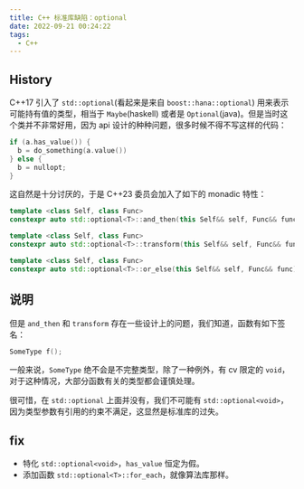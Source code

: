 ```yaml
---
title: C++ 标准库缺陷：optional
date: 2022-09-21 00:24:22
tags:
  - C++
---
```


## History

C++17 引入了 `std::optional`(看起来是来自 `boost::hana::optional`) 用来表示可能持有值的类型，相当于 `Maybe`(haskell) 或者是 `Optional`(java)。但是当时这个类并不非常好用，因为 api 设计的种种问题，很多时候不得不写这样的代码：

```c++
if (a.has_value()) {
  b = do_something(a.value())
} else {
  b = nullopt;
}
```

这自然是十分讨厌的，于是 C++23 委员会加入了如下的 monadic 特性：

```c++
template <class Self, class Func>
constexpr auto std::optional<T>::and_then(this Self&& self, Func&& func);

template <class Self, class Func>
constexpr auto std::optional<T>::transform(this Self&& self, Func&& func);

template <class Self, class Func>
constexpr auto std::optional<T>::or_else(this Self&& self, Func&& func);
```

## 说明

但是 `and_then` 和 `transform` 存在一些设计上的问题，我们知道，函数有如下签名：

```c++
SomeType f();
```

一般来说，`SomeType` 绝不会是不完整类型，除了一种例外，有 cv 限定的 `void`，对于这种情况，大部分函数有关的类型都会谨慎处理。

很可惜，在 `std::optional` 上面并没有，我们不可能有 `std::optional<void>`，因为类型参数有引用的约束不满足，这显然是标准库的过失。

## fix

- 特化 `std::optional<void>`，`has_value` 恒定为假。
- 添加函数 `std::optional<T>::for_each`，就像算法库那样。

